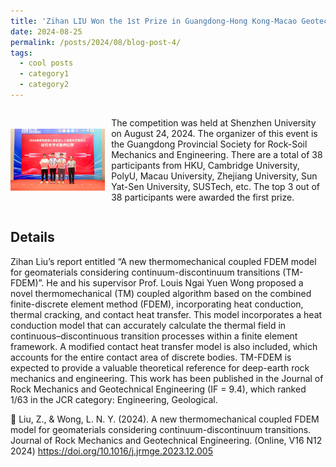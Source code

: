 ```yaml
---
title: 'Zihan LIU Won the 1st Prize in Guangdong-Hong Kong-Macao Geotechnical and Underground Engineering Graduate Student Academic Presentation Competition'
date: 2024-08-25
permalink: /posts/2024/08/blog-post-4/
tags:
  - cool posts
  - category1
  - category2
---
```

<div style="display: flex; align-items: center;">
    <img src="/images/2024Shenzhen.jpg" alt="描述文字" width="30%"  style="margin-right: 10px;">
    <p>
        The competition was held at Shenzhen University on August 24, 2024. The organizer of this event is the Guangdong Provincial Society for Rock-Soil Mechanics and Engineering. There are a total of 38 participants from HKU, Cambridge University, PolyU, Macau University, Zhejiang University, Sun Yat-Sen University, SUSTech, etc. The top 3 out of 38 participants were awarded the first prize.
    </p>
</div>

Details
------
Zihan Liu’s report entitled “A new thermomechanical coupled FDEM model for geomaterials considering continuum-discontinuum transitions (TM-FDEM)”. He and his supervisor Prof. Louis Ngai Yuen Wong proposed a novel thermomechanical (TM) coupled algorithm based on the combined finite-discrete element method (FDEM), incorporating heat conduction, thermal cracking, and contact heat transfer. This model incorporates a heat conduction model that can accurately calculate the thermal field in continuous–discontinuous transition processes within a finite element framework. A modified contact heat transfer model is also included, which accounts for the entire contact area of discrete bodies. TM-FDEM is expected to provide a valuable theoretical reference for deep-earth rock mechanics and engineering. This work has been published in the Journal of Rock Mechanics and Geotechnical Engineering (IF = 9.4), which ranked 1/63 in the JCR category: Engineering, Geological.

	Liu, Z., & Wong, L. N. Y. (2024). A new thermomechanical coupled FDEM model for geomaterials considering continuum-discontinuum transitions. Journal of Rock Mechanics and Geotechnical Engineering. (Online, V16 N12 2024) https://doi.org/10.1016/j.jrmge.2023.12.005
